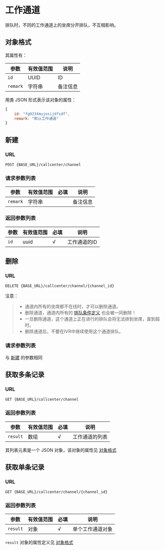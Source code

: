 # 工作通道

<!-- toc -->

排队时，不同的工作通道上的坐席分开排队，不互相影响。

## 对象格式
其属性有：

参数                   | 有效值范围            | 说明
---------------------- | --------------------- | ----------------------------------------
`id`                   | UUID                  | ID
`remark`               | 字符串                | 备注信息

用类 JSON 形式表示该对象的属性：

```js
{
    id: "fg0234mujosijdfsdf",
    remark: "默认工作通道"
}
```

## 新建

### URL
```
POST {BASE_URL}/callcenter/channel
```

### 请求参数列表

参数                   | 有效值范围            | 必填 | 说明
---------------------- | --------------------- | ---- | ----------------------------------------
`remark`               | 字符串                |      | 备注信息

### 返回参数列表

参数                   | 有效值范围            | 必填 | 说明
---------------------- | --------------------- | ---- | ----------------------------------------
`id`                   | uuid                  | √    | 工作通道的ID

## 删除

### URL
```
DELETE {BASE_URL}/callcenter/channel/{channel_id}
```

注意：

> - 通道内所有的坐席都不在线时，才可以删除通道。
> - 删除通道，通道内所有的 [排队条件定义](condition.md) 也会被一同删除！
> - 一旦删除通道，这个通道上正在进行的排队会将无法排到坐席，直到超时。
> - 删除通道后，不要在IVR中继续使用这个通道排队。

### 请求参数列表
与 [新建](#新建) 的参数相同

## 获取多条记录

### URL
```
GET {BASE_URL}/callcenter/channel
```

### 返回参数列表

参数                   | 有效值范围            | 必填 | 说明
---------------------- | --------------------- | ---- | ----------------------------------------
`result`               | 数组                  | √    | 工作通道的列表

其列表元素是一个 JSON 对象，该对象的属性见 [对象格式](#对象格式)

## 获取单条记录

### URL
```
GET {BASE_URL}/callcenter/channel/{channel_id}
```

### 返回参数列表

参数                   | 有效值范围            | 必填 | 说明
---------------------- | --------------------- | ---- | ----------------------------------------
`result`               | 对象                  | √    | 单个工作通道对象

`result` 对象的属性定义见 [对象格式](#对象格式)
